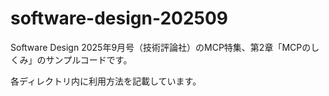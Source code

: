 # software-design-202509

Software Design 2025年9月号（技術評論社）のMCP特集、第2章「MCPのしくみ」のサンプルコードです。

各ディレクトリ内に利用方法を記載しています。